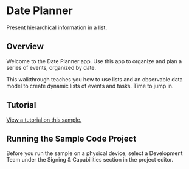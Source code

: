 # Date Planner

Present hierarchical information in a list.

## Overview

Welcome to the Date Planner app. Use this app to organize and plan a series of events, organized by date.

This walkthrough teaches you how to use lists and an observable data model to create dynamic lists of events and tasks. Time to jump in.

## Tutorial

[View a tutorial on this sample.](doc://com.apple.documentation/tutorials/sample-apps/DatePlanner)

## Running the Sample Code Project

Before you run the sample on a physical device, select a Development Team under the Signing & Capabilities section in the project editor.